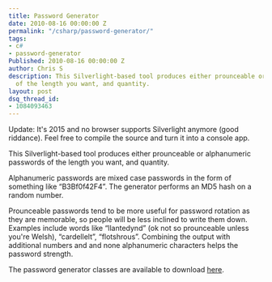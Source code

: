 ```yaml
---
title: Password Generator
date: 2010-08-16 00:00:00 Z
permalink: "/csharp/password-generator/"
tags:
- c#
- password-generator
Published: 2010-08-16 00:00:00 Z
author: Chris S
description: This Silverlight-based tool produces either prounceable or alphanumeric passwords
  of the length you want, and quantity.
layout: post
dsq_thread_id:
- 1084093463
---
```


Update: It's 2015 and no browser supports Silverlight anymore (good riddance). Feel free to compile the source and turn it into a console app.

This Silverlight-based tool produces either prounceable or alphanumeric passwords of the length you want, and quantity. 

Alphanumeric passwords are mixed case passwords in the form of something like &#8220;B3Bf0f42F4&#8221;. The generator performs an MD5 hash on a random number.

<!--more-->

Prounceable passwords tend to be more useful for password rotation as they are memorable, so people will be less inclined to write them down. Examples include words like &#8220;llantedynd&#8221; (ok not so prounceable unless you're Welsh), &#8220;cardellelt&#8221;, &#8220;flotshrous&#8221;. Combining the output with additional numbers and and none alphanumeric characters helps the password strength. 

The password generator classes are available to download [here][1].

<div id="silverlightControlHost" style="width:400px; height:320px;">
</div>

 [1]: /csharp/pronounceable-password-generator/
